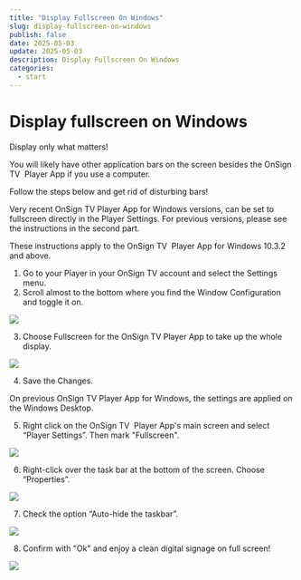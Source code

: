 ```yaml
---
title: "Display Fullscreen On Windows"
slug: display-fullscreen-on-windows
publish: false
date: 2025-05-03
update: 2025-05-03
description: Display Fullscreen On Windows
categories:
  - start
---
```


Display fullscreen on Windows
=============================

Display only what matters!

You will likely have other application bars on the screen besides the OnSign TV  Player App if you use a computer.

Follow the steps below and get rid of disturbing bars!

Very recent OnSign TV Player App for Windows versions, can be set to fullscreen directly in the Player Settings. For previous versions, please see the instructions in the second part.

These instructions apply to the OnSign TV  Player App for Windows 10.3.2 and above.

1. Go to your Player in your OnSign TV account and select the Settings menu.
2. Scroll almost to the bottom where you find the Window Configuration and toggle it on.

![](https://static.helpjuice.com/helpjuice_production/uploads/upload/image/23821/direct/1731674543452/adjusting-the-resolution-on-windows%201%20(1).png)

3. Choose Fullscreen for the OnSign TV Player App to take up the whole display.

![](https://static.helpjuice.com/helpjuice_production/uploads/upload/image/23821/direct/1731674557642/display-fullscreen-on-windows.png)

4. Save the Changes.

On previous OnSign TV Player App for Windows, the settings are applied on the Windows Desktop.

5. Right click on the OnSign TV  Player App's main screen and select “Player Settings”. Then mark "Fullscreen".

![](https://static.helpjuice.com/helpjuice_production/uploads/upload/image/23821/direct/1731674627295/display-fullscreen-windows-1.jpg)

6. Right-click over the task bar at the bottom of the screen. Choose “Properties”.

![](https://static.helpjuice.com/helpjuice_production/uploads/upload/image/23821/direct/1731674643127/how-to-display-the-onsign-tv-app-full-screen_2.jpg)

7. Check the option “Auto-hide the taskbar”.

![](https://static.helpjuice.com/helpjuice_production/uploads/upload/image/23821/direct/1731674657340/how-to-display-the-onsign-tv-app-full-screen_3.jpg)

8. Confirm with "Ok" and enjoy a clean digital signage on full screen!

![](https://static.helpjuice.com/helpjuice_production/uploads/upload/image/23821/direct/1731674672751/how-to-display-the-onsign-tv-app-full-screen_4.jpg)
